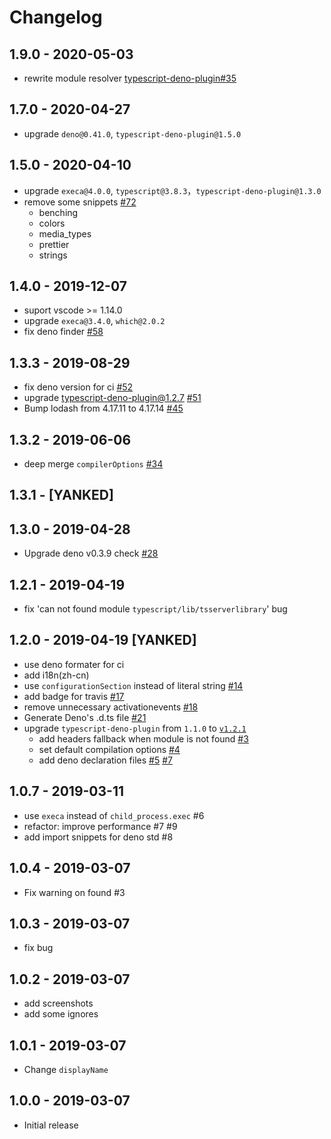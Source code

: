 # Changelog

## 1.9.0 - 2020-05-03

- rewrite module resolver [typescript-deno-plugin#35](https://github.com/justjavac/typescript-deno-plugin/pull/35)

## 1.7.0 - 2020-04-27

- upgrade `deno@0.41.0`, `typescript-deno-plugin@1.5.0`

## 1.5.0 - 2020-04-10

- upgrade `execa@4.0.0`, `typescript@3.8.3`，`typescript-deno-plugin@1.3.0`
- remove some snippets [#72](https://github.com/justjavac/vscode-deno/issues/72)
  - benching
  - colors
  - media_types
  - prettier
  - strings

## 1.4.0 - 2019-12-07

- suport vscode >= 1.14.0
- upgrade `execa@3.4.0`, `which@2.0.2`
- fix deno finder [#58](https://github.com/justjavac/vscode-deno/issues/58)

## 1.3.3 - 2019-08-29

- fix deno version for ci [#52](https://github.com/justjavac/vscode-deno/issues/51)
- upgrade typescript-deno-plugin@1.2.7 [#51](https://github.com/justjavac/vscode-deno/issues/51)
- Bump lodash from 4.17.11 to 4.17.14 [#45](https://github.com/justjavac/vscode-deno/issues/51)

## 1.3.2 - 2019-06-06

- deep merge `compilerOptions` [#34](https://github.com/justjavac/vscode-deno/issues/34)

## 1.3.1 - [YANKED]

## 1.3.0 - 2019-04-28

- Upgrade deno v0.3.9 check [#28](https://github.com/justjavac/vscode-deno/pull/28)

## 1.2.1 - 2019-04-19

- fix 'can not found module `typescript/lib/tsserverlibrary`' bug

## 1.2.0 - 2019-04-19 [YANKED]

- use deno formater for ci
- add i18n(zh-cn)
- use `configurationSection` instead of literal string [#14](https://github.com/justjavac/vscode-deno/pull/14)
- add badge for travis [#17](https://github.com/justjavac/vscode-deno/pull/17)
- remove unnecessary activationevents [#18](https://github.com/justjavac/vscode-deno/pull/18)
- Generate Deno's .d.ts file [#21](https://github.com/justjavac/vscode-deno/pull/21)
- upgrade `typescript-deno-plugin` from `1.1.0` to [`v1.2.1`](https://github.com/justjavac/typescript-deno-plugin/blob/master/CHANGELOG.md#121---2019-04-19)
  - add headers fallback when module is not found [#3](https://github.com/justjavac/typescript-deno-plugin/pull/3)
  - set default compilation options [#4](https://github.com/justjavac/typescript-deno-plugin/pull/4)
  - add deno declaration files [#5](https://github.com/justjavac/typescript-deno-plugin/pull/5) [#7](https://github.com/justjavac/typescript-deno-plugin/pull/7)

## 1.0.7 - 2019-03-11

- use `execa` instead of `child_process.exec` #6
- refactor: improve performance #7 #9
- add import snippets for deno std #8

## 1.0.4 - 2019-03-07

- Fix warning on found #3

## 1.0.3 - 2019-03-07

- fix bug

## 1.0.2 - 2019-03-07

- add screenshots
- add some ignores

## 1.0.1 - 2019-03-07

- Change `displayName`

## 1.0.0 - 2019-03-07

- Initial release
